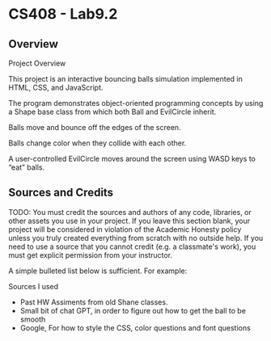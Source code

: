 # CS408 - Lab9.2

## Overview

Project Overview

This project is an interactive bouncing balls simulation implemented in HTML, CSS, and JavaScript.

The program demonstrates object-oriented programming concepts by using a Shape base class from which both Ball and EvilCircle inherit.

Balls move and bounce off the edges of the screen.

Balls change color when they collide with each other.

A user-controlled EvilCircle moves around the screen using WASD keys to “eat” balls.

## Sources and Credits

TODO: You must credit the sources and authors of any code, libraries, or other
assets you use in your project. If you leave this section blank, your project
will be considered in violation of the Academic Honesty policy unless you truly
created everything from scratch with no outside help. If you need to use a
source that you cannot credit (e.g. a classmate's work), you must get explicit
permission from your instructor.

A simple bulleted list below is sufficient. For example:


Sources I used

- Past HW Assiments from old Shane classes.
- Small bit of chat GPT, in order to figure out how to get the ball to be smooth
- Google, For how to style the CSS, color questions and font questions
